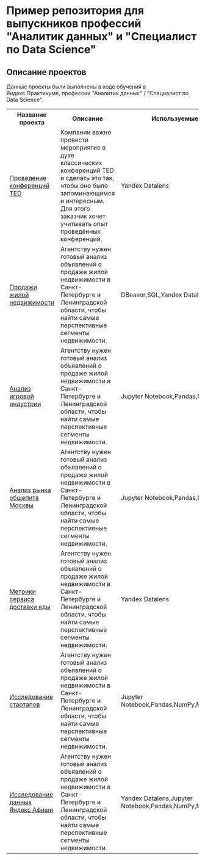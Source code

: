 # Пример репозитория для выпускников профессий "Аналитик данных" и "Специалист по Data Science"

## Описание проектов
Данные проекты были выполнены в ходе обучения в Яндекс.Практикуме, профессии "Аналитик данных" / "Специалист по Data Science".

<table>
  <tr>
        <th>Название проекта</th>
        <th>Описание</th>
        <th>Используемые библиотеки</th>
    </tr>
    <tr>
        <td><a href = "https://datalens.yandex/zb4jh8hts5ism">Проведение конференций TED</a></td>
        <td>Компании важно провести мероприятие в духе классических конференций TED и сделать это так, чтобы оно было запоминающимся и интересным. Для этого заказчик хочет учитывать опыт проведённых конференций.</td>
        <td>Yandex Datalens</td>
    </tr>
  <tr>
        <td><a href="sale_of_real_estate">Продажи жилой недвижимости</a></td>
        <td>Агентству нужен готовый анализ объявлений о продаже жилой недвижимости в Санкт-Петербурге и Ленинградской области, чтобы найти самые перспективные сегменты недвижимости.</td>
        <td>DBeaver,SQL,Yandex Datalens</td>
    </tr>
  <tr>
        <td><a href="analysis_of_the_gaming_industry">Анализ игровой индустрии</a></td>
        <td>Агентству нужен готовый анализ объявлений о продаже жилой недвижимости в Санкт-Петербурге и Ленинградской области, чтобы найти самые перспективные сегменты недвижимости.</td>
        <td>Jupyter Notebook,Pandas,NumPy</td>
    </tr>
   <tr>
        <td><a href="catering_establishments_in_Moscow">Анализ рынка общепита Москвы</a></td>
        <td>Агентству нужен готовый анализ объявлений о продаже жилой недвижимости в Санкт-Петербурге и Ленинградской области, чтобы найти самые перспективные сегменты недвижимости.</td>
        <td>Jupyter Notebook,Pandas,NumPy</td>
    </tr>
   <tr>
        <td><a href="https://datalens.yandex/rmx7tkqsq7sad">Метрики сервиса доставки еды</a></td>
        <td>Агентству нужен готовый анализ объявлений о продаже жилой недвижимости в Санкт-Петербурге и Ленинградской области, чтобы найти самые перспективные сегменты недвижимости.</td>
        <td>Yandex Datalens</td>
    </tr>
   <tr>
        <td><a href="startup_research">Исследование стартапов</a></td>
        <td>Агентству нужен готовый анализ объявлений о продаже жилой недвижимости в Санкт-Петербурге и Ленинградской области, чтобы найти самые перспективные сегменты недвижимости.</td>
        <td>Jupyter Notebook,Pandas,NumPy,MatPlotLib,Phik,Seaborn</td>
    </tr>
  <tr>
        <td><a href="yandex_afisha">Исследование данных Яндекс Афиши</a></td>
        <td>Агентству нужен готовый анализ объявлений о продаже жилой недвижимости в Санкт-Петербурге и Ленинградской области, чтобы найти самые перспективные сегменты недвижимости.</td>
        <td>Yandex Datalens,Jupyter Notebook,Pandas,NumPy,MatPlotLib,SciPy</td>
    </tr>
</table>
